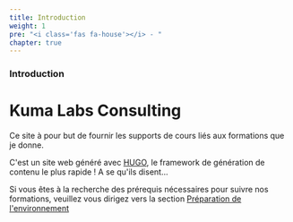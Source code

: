 ```yaml
---
title: Introduction
weight: 1
pre: "<i class='fas fa-house'></i> - "
chapter: true
---
```




### Introduction

# Kuma Labs Consulting 

Ce site à pour but de fournir les supports de cours liés aux formations que je donne.

C'est un site web généré avec [HUGO](gohubo.io), le framework de génération de contenu le plus rapide ! A se qu'ils disent...

Si vous êtes à la recherche des prérequis nécessaires pour suivre nos formations, veuillez vous dirigez vers la section [Préparation de l'environnement](1-préparation/)
